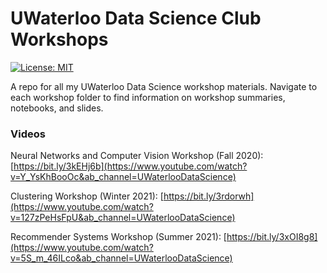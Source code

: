# UWaterloo Data Science Club Workshops
[![License: MIT](https://img.shields.io/badge/License-MIT-yellow.svg)](https://opensource.org/licenses/MIT)

A repo for all my UWaterloo Data Science workshop materials. Navigate to each workshop folder to find information on workshop summaries, notebooks, and slides.

### Videos

Neural Networks and Computer Vision Workshop (Fall 2020): [https://bit.ly/3kEHj6b](https://www.youtube.com/watch?v=Y_YsKhBooOc&ab_channel=UWaterlooDataScience)

Clustering Workshop (Winter 2021): [https://bit.ly/3rdorwh](https://www.youtube.com/watch?v=127zPeHsFpU&ab_channel=UWaterlooDataScience)

Recommender Systems Workshop (Summer 2021): [https://bit.ly/3xOI8g8](https://www.youtube.com/watch?v=5S_m_46ILco&ab_channel=UWaterlooDataScience)
